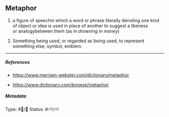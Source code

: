 
## Metaphor  # 

1. a figure of speechin which a word or phrase literally denoting one kind of object or idea is used in place of another to suggest a likeness or analogybetween them (as in _drowning in money_)

2. Something being used, or regarded as being used, to represent something else; symbol, emblem.

___

##### References 

- https://www.merriam-webster.com/dictionary/metaphor

- https://www.dictionary.com/browse/metaphor

##### Metadata

Type: #🔵/💬 
Status: #⛅️/⛅️ 